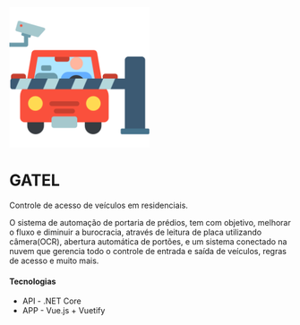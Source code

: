 <img src="images/barrier.png" alt="Icon" width="250"/>

# GATEL
Controle de acesso de veículos em residenciais.

O sistema de automação de portaria de prédios, tem com objetivo, melhorar o fluxo e diminuir a burocracia, através de leitura de placa utilizando câmera(OCR), abertura automática de portões, e um sistema conectado na nuvem que gerencia todo o controle de entrada e saída de veículos, regras de acesso e muito mais.

#### Tecnologias
 * API - .NET Core
 * APP - Vue.js + Vuetify

